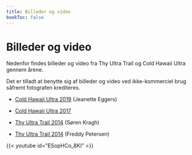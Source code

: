 ```yaml
---
title: Billeder og video
bookToc: false
---
```


# Billeder og video

Nedenfor findes billeder og video fra Thy Ultra Trail og Cold Hawaii Ultra
gennem årene.

Det er tilladt at benytte sig af billeder og video ved ikke-kommerciel brug
såfremt fotografen krediteres.


- [Cold Hawaii Ultra 2019](https://photos.app.goo.gl/ctYp9k4CPmamDTub9) (Jeanette Eggers)

- [Cold Hawaii Ultra 2017](https://photos.app.goo.gl/hpxh6RJstAsUwWVKA)

- [Thy Ultra Trail 2014](https://photos.app.goo.gl/UU4Vr36wsS9p2ZwQ8) (Søren Kragh)
- [Thy Ultra Trail 2014](https://photos.app.goo.gl/u6LzHES9vqSQsYhE9) (Freddy Petersen)

{{< youtube id="ESopHCo_8KI" >}}
